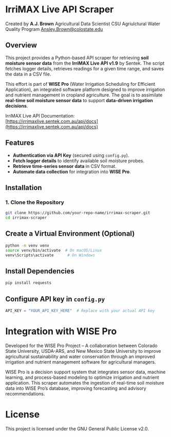 # IrriMAX Live API Scraper
Created by **A.J. Brown**
Agricultural Data Scientist
CSU Agriulctural Water Quality Program
[Ansley.Brown@colostate.edu](mailto:Ansley.Brown@colostate.edu)

## Overview

This project provides a Python-based API scraper for retrieving **soil moisture sensor data** from the **IrriMAX Live API v1.9** by Sentek. The script fetches logger details, retrieves readings for a given time range, and saves the data in a CSV file. 

This effort is part of **WISE Pro** (Water Irrigation Scheduling for Efficient Application), an integrated software platform designed to improve irrigation and nutrient management in cropland agriculture. The goal is to assimilate **real-time soil moisture sensor data** to support **data-driven irrigation decisions**.

IrriMAX Live API Documentation: [https://irrimaxlive.sentek.com.au/api/docs](https://irrimaxlive.sentek.com.au/api/docs)

## Features
- **Authentication via API Key** (secured using `config.py`).
- **Fetch logger details** to identify available soil moisture probes.
- **Retrieve time-series sensor data** in CSV format.
- **Automate data collection** for integration into **WISE Pro**.

## Installation
### **1. Clone the Repository**
```bash
git clone https://github.com/your-repo-name/irrimax-scraper.git
cd irrimax-scraper
```

## Create a Virtual Environment (Optional)
```bash
python -m venv venv
source venv/bin/activate  # On macOS/Linux
venv\Scripts\activate      # On Windows
```

## Install Dependencies
```bash
pip install requests
```

## Configure API key in `config.py`
```python
API_KEY = "YOUR_API_KEY_HERE"  # Replace with your actual API key
```

# Integration with WISE Pro
Developed for the WISE Pro Project – A collaboration between Colorado State University, USDA-ARS, and New Mexico State University to improve agricultural sustainability and water conservation through an improved irrigation and nutrient management software for agricultural managers.

WISE Pro is a decision support system that integrates sensor data, machine learning, and process-based modeling to optimize irrigation and nutrient application. This scraper automates the ingestion of real-time soil moisture data into WISE Pro’s database, improving forecasting and advisory recommendations.

# License
This project is licensed under the GNU General Public License v2.0.
